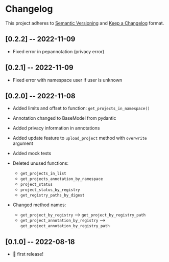 # Changelog

This project adheres to [Semantic Versioning](https://semver.org/spec/v2.0.0.html) and [Keep a Changelog](https://keepachangelog.com/en/1.0.0/) format.

## [0.2.2] -- 2022-11-09

- Fixed error in pepannotation (privacy error)

## [0.2.1] -- 2022-11-09

- Fixed error with namespace user if user is unknown

## [0.2.0] -- 2022-11-08

- Added limits and offset to function: `get_projects_in_namespace()`
- Annotation changed to BaseModel from pydantic
- Added privacy information in annotations
- Added update feature to `upload_project` method with `overwrite` argument
- Added mock tests
- Deleted unused functions:
  - `get_projects_in_list`
  - `get_projects_annotation_by_namespace`
  - `project_status`
  - `project_status_by_registry`
  - `get_registry_paths_by_digest`

- Changed method names:
  - `get_project_by_registry` --> `get_project_by_registry_path`
  - `get_project_annotation_by_registry` --> `get_project_annotation_by_registry_path`

## [0.1.0] -- 2022-08-18

- 🎉 first release!

